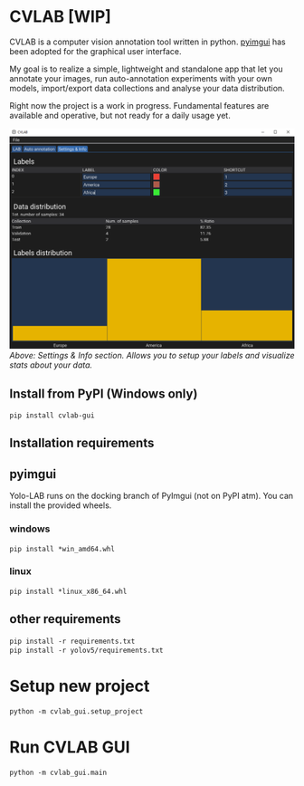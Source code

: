 # CVLAB [WIP]

CVLAB is a computer vision annotation tool written in python. [pyimgui](https://github.com/pyimgui/pyimgui) has been adopted for the graphical user interface. 

My goal is to realize a simple, lightweight and standalone app that let you annotate your images, run auto-annotation experiments with your own models, import/export data collections and analyse your data distribution.

Right now the project is a work in progress. Fundamental features are available and operative, but not ready for a daily usage yet.

![Labels & Info section](https://github.com/masc-it/CVLAB/raw/main/docs/screen_info.PNG)
*Above: Settings & Info section. Allows you to setup your labels and visualize stats about your data.*

## Install from PyPI (Windows only)

    pip install cvlab-gui

## Installation requirements
## pyimgui
Yolo-LAB runs on the docking branch of PyImgui (not on PyPI atm). You can install the provided wheels.
### windows
    pip install *win_amd64.whl

### linux
    pip install *linux_x86_64.whl

## other requirements
    pip install -r requirements.txt
	pip install -r yolov5/requirements.txt

# Setup new project
    python -m cvlab_gui.setup_project

# Run CVLAB GUI
    python -m cvlab_gui.main